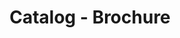 ---
layout: "category-page"
title: "Catalog - Brochure"
description: "Tải miễn phí file đồ hoạ vector Catalog - Brochure png jpg pdf ai crd..."
permalink: "/category/catalog-brochure/"
image: "/assets/images/affiliates.jpg"
color: "#121826"
---